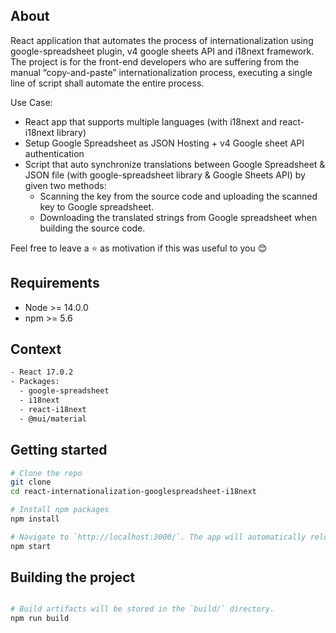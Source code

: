 ## About

React application that automates the process of internationalization using google-spreadsheet plugin, v4 google sheets API and i18next framework.
The project is for the front-end developers who are suffering from the manual “copy-and-paste” internationalization process, executing a single line of script shall automate the entire process.

Use Case:
- React app that supports multiple languages (with i18next and react-i18next library)
- Setup Google Spreadsheet as JSON Hosting + v4 Google sheet API authentication
- Script that auto synchronize translations between Google Spreadsheet & JSON file (with google-spreadsheet library & Google Sheets API) by given two methods:
  - Scanning the key from the source code and uploading the scanned key to Google spreadsheet.
  - Downloading the translated strings from Google spreadsheet when building the source code.

Feel free to leave a ⭐ as motivation if this was useful to you 😊

## Requirements

- Node >= 14.0.0
- npm >= 5.6

## Context
```bash
- React 17.0.2
- Packages:
  - google-spreadsheet
  - i18next
  - react-i18next
  - @mui/material
```

## Getting started

```bash
# Clone the repo
git clone
cd react-internationalization-googlespreadsheet-i18next

# Install npm packages
npm install

# Navigate to `http://localhost:3000/`. The app will automatically reload if you change any of the source files
npm start

```

## Building the project

```bash

# Build artifacts will be stored in the `build/` directory.
npm run build

```
